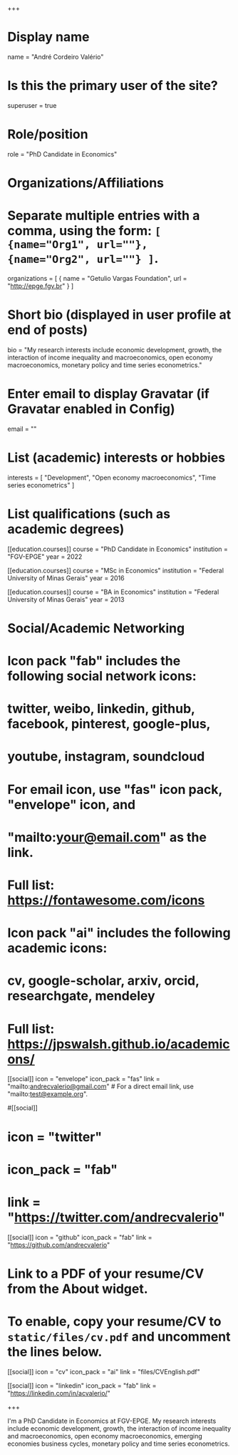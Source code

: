 +++
# Display name
name = "André Cordeiro Valério"

# Is this the primary user of the site?
superuser = true

# Role/position
role = "PhD Candidate in Economics"

# Organizations/Affiliations
#   Separate multiple entries with a comma, using the form: `[ {name="Org1", url=""}, {name="Org2", url=""} ]`.
organizations = [ { name = "Getulio Vargas Foundation", url = "http://epge.fgv.br" } ]

# Short bio (displayed in user profile at end of posts)
bio = "My research interests include economic development, growth, the interaction of income inequality and macroeconomics, open economy macroeconomics, monetary policy and time series econometrics."

# Enter email to display Gravatar (if Gravatar enabled in Config)
email = ""

# List (academic) interests or hobbies
interests = [
  "Development",
  "Open economy macroeconomics",
  "Time series econometrics"
]

# List qualifications (such as academic degrees)
[[education.courses]]
  course = "PhD Candidate in Economics"
  institution = "FGV-EPGE"
  year = 2022

[[education.courses]]
  course = "MSc in Economics"
  institution = "Federal University of Minas Gerais"
  year = 2016

[[education.courses]]
  course = "BA in Economics"
  institution = "Federal University of Minas Gerais"
  year = 2013

# Social/Academic Networking
#
# Icon pack "fab" includes the following social network icons:
#
#   twitter, weibo, linkedin, github, facebook, pinterest, google-plus,
#   youtube, instagram, soundcloud
#
#   For email icon, use "fas" icon pack, "envelope" icon, and
#   "mailto:your@email.com" as the link.
#
#   Full list: https://fontawesome.com/icons
#
# Icon pack "ai" includes the following academic icons:
#
#   cv, google-scholar, arxiv, orcid, researchgate, mendeley
#
#   Full list: https://jpswalsh.github.io/academicons/

[[social]]
  icon = "envelope"
  icon_pack = "fas"
  link = "mailto:andrecvalerio@gmail.com"  # For a direct email link, use "mailto:test@example.org".

#[[social]]
#  icon = "twitter"
#  icon_pack = "fab"
#  link = "https://twitter.com/andrecvalerio"

[[social]]
  icon = "github"
  icon_pack = "fab"
  link = "https://github.com/andrecvalerio"

# Link to a PDF of your resume/CV from the About widget.
# To enable, copy your resume/CV to `static/files/cv.pdf` and uncomment the lines below.
 [[social]]
   icon = "cv"
   icon_pack = "ai"
   link = "files/CVEnglish.pdf"
   

[[social]]
  icon = "linkedin"
  icon_pack = "fab"
  link = "https://linkedin.com/in/acvalerio/"

+++

I'm a PhD Candidate in Economics at FGV-EPGE. My research interests include economic development, growth, the interaction of income inequality and macroeconomics, open economy macroeconomics, emerging economies business cycles, monetary policy and time series econometrics.


